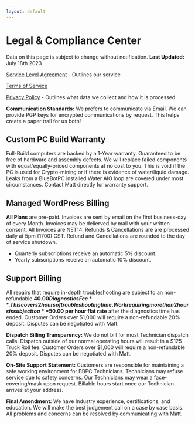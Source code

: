```yaml
---
layout: default
---
```

# Legal & Compliance Center

Data on this page is subject to change without notification. **Last Updated:** July 18th 2023

[Service Level Agreement](https://bluebotpc.com/pages/legal/sla) - Outlines our service 

[Terms of Service](https://bluebotpc.com/pages/legal/tos)

[Privacy Policy](https://bluebotpc.com/pages/legal/privacy-policy) - Outlines what data we collect and how it is processed.

**Communication Standards:** We prefers to communicate via Email. We can provide PGP keys for encrypted communications by request. This helps create a paper trail for us both!

## Custom PC Build Warranty

Full-Build computers are backed by a 1-Year warranty. Guaranteed to be free of hardware and assembly defects. We will replace failed components with equal/equally-priced components at no cost to you. This is void if the PC is used for Crypto-mining or if there is evidence of water/liquid damage. Leaks from a BlueBotPC installed Water AIO loop are covered under most circumstances. Contact Matt directly for warranty support.

## Managed WordPress Billing

**All Plans** are pre-paid. Invoices are sent by email on the first business-day of every Month. Invoices may be delierved by mail with your written consent. All Invoices are NET14. Refunds & Cancellations are are processed daily at 5pm (1700) CST. Refund and Cancellations are rounded to the day of service shutdown.

- Quarterly subscriptions receive an automatic 5% discount.
- Yearly subscriptions receive an automatic 10% discount.

## Support Billing

All repairs that require in-depth troubleshooting are subject to an non-refundable **$40.00 Diagnostics Fee**. This covers 2 hours of troubleshooting time. Work requiring more than 2 hours is subject to a **$50.00 per hour flat rate** after the diagnostics time has ended. Customer Orders over $1,000 will require a non-refundable 20% deposit. Disputes can be negotiated with Matt.

**Dispatch Billing Transparency:** We do not bill for most Technician dispatch calls. Dispatch outside of our normal operating hours will result in a $125 Truck Roll fee. Customer Orders over $1,000 will require a non-refundable 20% deposit. Disputes can be negotiated with Matt.

**On-Site Support Statement:** Customers are responsible for maintaining a safe working environment for BBPC Technicians. Technicians may refuse service due to safety concerns. Our Technicians may wear a face-covering/mask upon request. Billable hours start once our Technician arrives at your address.

**Final Amendment:** We have Industry experience, certifications, and education. We will make the best judgement call on a case by case basis. All problems and concerns can be resolved by communicating with Matt.
